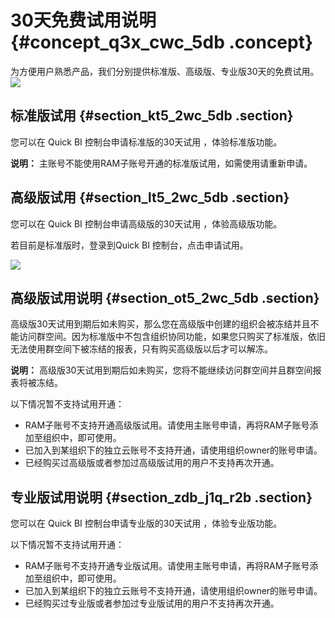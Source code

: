 # 30天免费试用说明 {#concept_q3x_cwc_5db .concept}

为方便用户熟悉产品，我们分别提供标准版、高级版、专业版30天的免费试用。![](http://static-aliyun-doc.oss-cn-hangzhou.aliyuncs.com/assets/img/9075/15367191441107_zh-CN.png)

## 标准版试用 {#section_kt5_2wc_5db .section}

您可以在 Quick BI 控制台申请标准版的30天试用 ，体验标准版功能。

**说明：** 主账号不能使用RAM子账号开通的标准版试用，如需使用请重新申请。

## 高级版试用 {#section_lt5_2wc_5db .section}

您可以在 Quick BI 控制台申请高级版的30天试用 ，体验高级版功能。

若目前是标准版时，登录到Quick BI 控制台，点击申请试用。

![](http://static-aliyun-doc.oss-cn-hangzhou.aliyuncs.com/assets/img/9075/15367191451108_zh-CN.png)

## 高级版试用说明 {#section_ot5_2wc_5db .section}

高级版30天试用到期后如未购买，那么您在高级版中创建的组织会被冻结并且不能访问群空间。因为标准版中不包含组织协同功能，如果您只购买了标准版，依旧无法使用群空间下被冻结的报表，只有购买高级版以后才可以解冻。

**说明：** 高级版30天试用到期后如未购买，您将不能继续访问群空间并且群空间报表将被冻结。

以下情况暂不支持试用开通：

-   RAM子账号不支持开通高级版试用。请使用主账号申请，再将RAM子账号添加至组织中，即可使用。
-   已加入到某组织下的独立云账号不支持开通，请使用组织owner的账号申请。
-   已经购买过高级版或者参加过高级版试用的用户不支持再次开通。

## 专业版试用说明 {#section_zdb_j1q_r2b .section}

您可以在 Quick BI 控制台申请专业版的30天试用 ，体验专业版功能。

以下情况暂不支持试用开通：

-   RAM子账号不支持开通专业版试用。请使用主账号申请，再将RAM子账号添加至组织中，即可使用。
-   已加入到某组织下的独立云账号不支持开通，请使用组织owner的账号申请。
-   已经购买过专业版或者参加过专业版试用的用户不支持再次开通。

